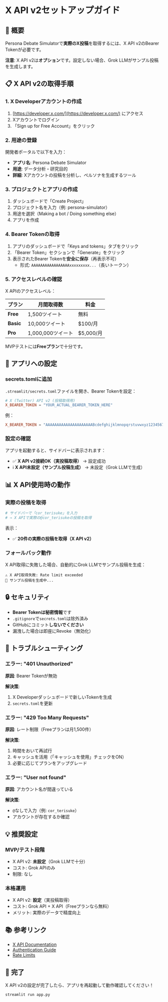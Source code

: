 # X API v2セットアップガイド

## 🎯 概要

Persona Debate Simulatorで**実際のX投稿**を取得するには、X API v2のBearer Tokenが必要です。

**注意**: X API v2は**オプション**です。設定しない場合、Grok LLMがサンプル投稿を生成します。

## 📋 X API v2の取得手順

### 1. X Developerアカウントの作成

1. [https://developer.x.com/](https://developer.x.com/) にアクセス
2. Xアカウントでログイン
3. 「Sign up for Free Account」をクリック

### 2. 用途の登録

開発者ポータルで以下を入力：
- **アプリ名**: Persona Debate Simulator
- **用途**: データ分析・研究目的
- **詳細**: Xアカウントの投稿を分析し、ペルソナを生成するツール

### 3. プロジェクトとアプリの作成

1. ダッシュボードで「Create Project」
2. プロジェクト名を入力（例: persona-simulator）
3. 用途を選択（Making a bot / Doing something else）
4. アプリを作成

### 4. Bearer Tokenの取得

1. アプリのダッシュボードで「Keys and tokens」タブをクリック
2. 「Bearer Token」セクションで「Generate」をクリック
3. 表示されたBearer Tokenを**安全に保存**（再表示不可）
   - 形式: `AAAAAAAAAAAAAAAAAxxxxxxxxx...`（長いトークン）

### 5. アクセスレベルの確認

X APIのアクセスレベル：

| プラン       | 月間取得数    | 料金      |
|-----------|---------------|----------|
| **Free**  | 1,500ツイート     | 無料      |
| **Basic** | 10,000ツイート    | $100/月   |
| **Pro**   | 1,000,000ツイート | $5,000/月 |

MVPテストには**Freeプラン**で十分です。

## 🔧 アプリへの設定

### secrets.tomlに追加

`.streamlit/secrets.toml`ファイルを開き、Bearer Tokenを設定：

```toml
# X (Twitter) API v2 (投稿取得用)
X_BEARER_TOKEN = "YOUR_ACTUAL_BEARER_TOKEN_HERE"
```

例：
```toml
X_BEARER_TOKEN = "AAAAAAAAAAAAAAAAAAAAABcdefghijklmnopqrstuvwxyz123456789"
```

### 設定の確認

アプリを起動すると、サイドバーに表示されます：

- ✅ **X API v2接続OK（実投稿取得）** → 設定成功
- ℹ️ **X API未設定（サンプル投稿生成）** → 未設定（Grok LLMで生成）

## 📊 X API使用時の動作

### 実際の投稿を取得

```python
# サイドバーで「cor_terisuke」を入力
# → X APIで実際の@cor_terisukeの投稿を取得
```

表示：
- ✅ **20件の実際の投稿を取得（X API v2）**

### フォールバック動作

X API取得に失敗した場合、自動的にGrok LLMでサンプル投稿を生成：

```
⚠️ X API取得失敗: Rate limit exceeded
📝 サンプル投稿を生成中...
```

## 🔒 セキュリティ

- **Bearer Tokenは秘密情報**です
- `.gitignore`で`secrets.toml`は除外済み
- GitHubにコミット**しないでください**
- 漏洩した場合は即座にRevoke（無効化）

## 🐛 トラブルシューティング

### エラー: "401 Unauthorized"

**原因**: Bearer Tokenが無効

**解決策**:
1. X Developerダッシュボードで新しいTokenを生成
2. `secrets.toml`を更新

### エラー: "429 Too Many Requests"

**原因**: レート制限（Freeプランは月1,500件）

**解決策**:
1. 時間をおいて再試行
2. キャッシュを活用（「キャッシュを使用」チェックをON）
3. 必要に応じてプランをアップグレード

### エラー: "User not found"

**原因**: アカウント名が間違っている

**解決策**:
- `@`なしで入力（例: `cor_terisuke`）
- アカウントが存在するか確認

## 💡 推奨設定

### MVP/テスト段階

- X API v2: **未設定**（Grok LLMで十分）
- コスト: Grok APIのみ
- 制限: なし

### 本格運用

- X API v2: **設定**（実投稿取得）
- コスト: Grok API + X API（Freeプランなら無料）
- メリット: 実際のデータで精度向上

## 📚 参考リンク

- [X API Documentation](https://developer.x.com/en/docs/twitter-api)
- [Authentication Guide](https://developer.x.com/en/docs/authentication/oauth-2-0/bearer-tokens)
- [Rate Limits](https://developer.x.com/en/docs/twitter-api/rate-limits)

## 🎉 完了

X API v2の設定が完了したら、アプリを再起動して動作確認してください！

```bash
streamlit run app.py
```

